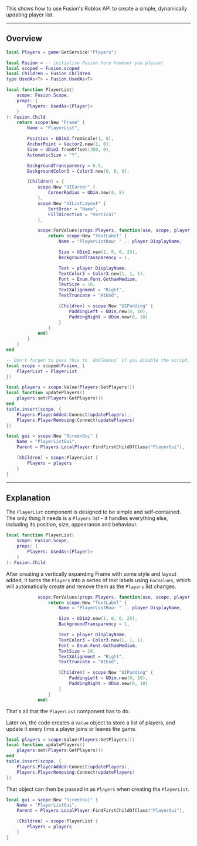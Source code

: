 This shows how to use Fusion's Roblox API to create a simple, dynamically
updating player list.

-----

## Overview

```Lua linenums="1"
local Players = game:GetService("Players")

local Fusion = -- initialise Fusion here however you please!
local scoped = Fusion.scoped
local Children = Fusion.Children
type UsedAs<T> = Fusion.UsedAs<T>

local function PlayerList(
	scope: Fusion.Scope,
	props: {
		Players: UsedAs<{Player}>
	}
): Fusion.Child
	return scope:New "Frame" {
		Name = "PlayerList",

		Position = UDim2.fromScale(1, 0),
		AnchorPoint = Vector2.new(1, 0),
		Size = UDim2.fromOffset(300, 0),
		AutomaticSize = "Y",

		BackgroundTransparency = 0.5,
		BackgroundColor3 = Color3.new(0, 0, 0),

		[Children] = {
			scope:New "UICorner" {
				CornerRadius = UDim.new(0, 8)
			},
			scope:New "UIListLayout" {
				SortOrder = "Name",
				FillDirection = "Vertical"
			},

			scope:ForValues(props.Players, function(use, scope, player)
				return scope:New "TextLabel" {
					Name = "PlayerListRow: " .. player.DisplayName,

					Size = UDim2.new(1, 0, 0, 25),
					BackgroundTransparency = 1,

					Text = player.DisplayName,
					TextColor3 = Color3.new(1, 1, 1),
					Font = Enum.Font.GothamMedium,
					TextSize = 16,
					TextXAlignment = "Right",
					TextTruncate = "AtEnd",

					[Children] = scope:New "UIPadding" {
						PaddingLeft = UDim.new(0, 10),
						PaddingRight = UDim.new(0, 10)
					}
				}
			end)
		}
	}
end

-- Don't forget to pass this to `doCleanup` if you disable the script.
local scope = scoped(Fusion, {
	PlayerList = PlayerList
})

local players = scope:Value(Players:GetPlayers())
local function updatePlayers()
	players:set(Players:GetPlayers())
end
table.insert(scope, {
	Players.PlayerAdded:Connect(updatePlayers),
	Players.PlayerRemoving:Connect(updatePlayers)
})

local gui = scope:New "ScreenGui" {
	Name = "PlayerListGui",
	Parent = Players.LocalPlayer:FindFirstChildOfClass("PlayerGui"),

	[Children] = scope:PlayerList {
		Players = players
	}
}
```

-----

## Explanation

The `PlayerList` component is designed to be simple and self-contained. The only
thing it needs is a `Players` list - it handles everything else, including its
position, size, appearance and behaviour.

```Lua
local function PlayerList(
	scope: Fusion.Scope,
	props: {
		Players: UsedAs<{Player}>
	}
): Fusion.Child
```

After creating a vertically expanding Frame with some style and layout added,
it turns the `Players` into a series of text labels using `ForValues`, which
will automatically create and remove them as the `Players` list changes.

```Lua
			scope:ForValues(props.Players, function(use, scope, player)
				return scope:New "TextLabel" {
					Name = "PlayerListRow: " .. player.DisplayName,

					Size = UDim2.new(1, 0, 0, 25),
					BackgroundTransparency = 1,

					Text = player.DisplayName,
					TextColor3 = Color3.new(1, 1, 1),
					Font = Enum.Font.GothamMedium,
					TextSize = 16,
					TextXAlignment = "Right",
					TextTruncate = "AtEnd",

					[Children] = scope:New "UIPadding" {
						PaddingLeft = UDim.new(0, 10),
						PaddingRight = UDim.new(0, 10)
					}
				}
			end)
```

That's all that the `PlayerList` component has to do.

Later on, the code creates a `Value` object to store a list of players, and
update it every time a player joins or leaves the game.

```Lua
local players = scope:Value(Players:GetPlayers())
local function updatePlayers()
	players:set(Players:GetPlayers())
end
table.insert(scope, {
	Players.PlayerAdded:Connect(updatePlayers),
	Players.PlayerRemoving:Connect(updatePlayers)
})
```

That object can then be passed in as `Players` when creating the `PlayerList`.

```Lua hl_lines="6"
local gui = scope:New "ScreenGui" {
	Name = "PlayerListGui",
	Parent = Players.LocalPlayer:FindFirstChildOfClass("PlayerGui"),

	[Children] = scope:PlayerList {
		Players = players
	}
}
```

